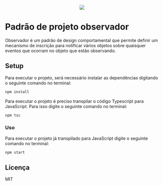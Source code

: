 <p align="center">
  <img src="https://refactoring.guru/images/patterns/cards/observer-mini.png"/>
<p/>

# Padrão de projeto observador

Observador é um padrão de design comportamental que permite definir um mecanismo de inscrição para notificar vários objetos sobre quaisquer eventos que ocorram no objeto que estão observando.

## Setup

Para executar o projeto, será necessário instalar as dependências digitando o seguinte comando no terminal:

```bash
npm install
```

Para executar o projeto é preciso transpilar o código Typescript para JavaScript. Para isso digite o seguinte comando no terminal:

```bash
npm tsc
```

### Uso

Para executar o projeto já transpilado para JavaScript digite o seguinte comando no terminal:

```bash
npm start
```

## Licença

MIT
